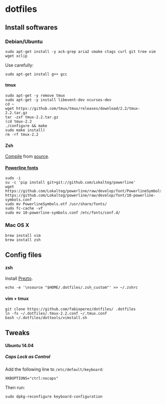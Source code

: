 # dotfiles

## Install softwares
### Debian/Ubuntu
```
sudo apt-get install -y ack-grep aria2 cmake ctags curl git tree vim wget xclip
```

Use carefully:
```
sudo apt-get install g++ gcc
```

#### tmux
    sudo apt-get -y remove tmux
    sudo apt-get -y install libevent-dev ncurses-dev
    cd ~
    wget https://github.com/tmux/tmux/releases/download/2.2/tmux-2.2.tar.gz
    tar -zxf tmux-2.2.tar.gz
    (cd tmux-2.2
    ./configure && make
    sudo make install)
    rm -rf tmux-2.2
  
#### Zsh

[Compile](https://gist.github.com/nicoulaj/715855) from [source](http://zsh.sourceforge.net/Arc/source.html).

#### [Powerline fonts](http://askubuntu.com/questions/283908/how-can-i-install-and-use-powerline-plugin)

```
sudo -i
su -c 'pip install git+git://github.com/Lokaltog/powerline'
wget https://github.com/Lokaltog/powerline/raw/develop/font/PowerlineSymbols.otf https://github.com/Lokaltog/powerline/raw/develop/font/10-powerline-symbols.conf
sudo mv PowerlineSymbols.otf /usr/share/fonts/
sudo fc-cache -vf
sudo mv 10-powerline-symbols.conf /etc/fonts/conf.d/
```

### Mac OS X
```
brew install vim
brew install zsh
```
## Config files

#### zsh

Install [Prezto](https://github.com/sorin-ionescu/prezto).

```
echo -e '\nsource "$HOME/.dotfiles/.zsh_custom"' >> ~/.zshrc
```

#### vim + tmux
```
git clone https://github.com/fabioperez/dotfiles/ .dotfiles
ln -fs ~/.dotfiles/.tmux-2.2.conf ~/.tmux.conf
bash ~/.dotfiles/dottools/vimstall.sh
```

## Tweaks

#### Ubuntu 14.04

##### Caps Lock as Control
Add the following line to `/etc/default/keyboard`:

```
XKBOPTIONS="ctrl:nocaps"
```

Then run:

```
sudo dpkg-reconfigure keyboard-configuration
```
